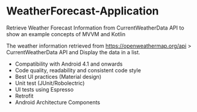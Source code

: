 ﻿# WeatherForecast-Application
Retrieve Weather Forecast Information from CurrentWeatherData API to show an example concepts of MVVM and Kotlin

The weather information  retrieved from https://openweathermap.org/api > CurrentWeatherData API and Display the data in a list.


- Compatibility with Android 4.1 and onwards
- Code quality, readability and consistent code style
- Best UI practices (Material design)
- Unit test (JUnit/Robolectric)
- UI tests using Espresso
- Retrofit
- Android Architecture Components
